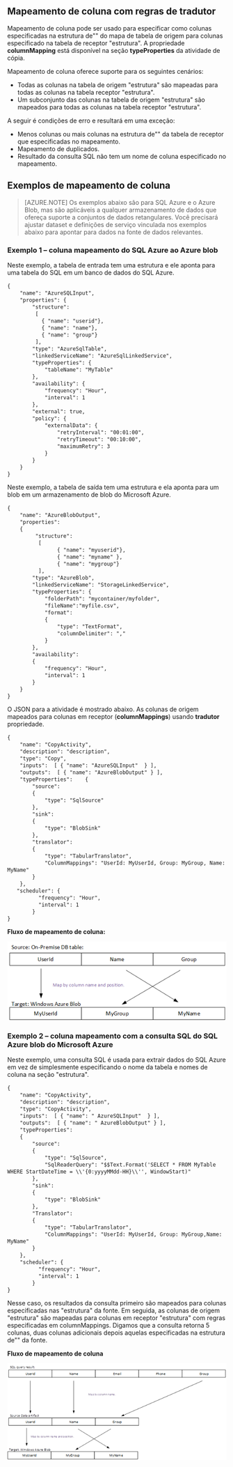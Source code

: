 ## <a name="column-mapping-with-translator-rules"></a>Mapeamento de coluna com regras de tradutor
Mapeamento de coluna pode ser usado para especificar como colunas especificadas na estrutura de"" do mapa de tabela de origem para colunas especificado na tabela de receptor "estrutura". A propriedade **columnMapping** está disponível na seção **typeProperties** da atividade de cópia.

Mapeamento de coluna oferece suporte para os seguintes cenários:

- Todas as colunas na tabela de origem "estrutura" são mapeadas para todas as colunas na tabela receptor "estrutura".
- Um subconjunto das colunas na tabela de origem "estrutura" são mapeados para todas as colunas na tabela receptor "estrutura".

A seguir é condições de erro e resultará em uma exceção:

- Menos colunas ou mais colunas na estrutura de"" da tabela de receptor que especificadas no mapeamento.
- Mapeamento de duplicados.
- Resultado da consulta SQL não tem um nome de coluna especificado no mapeamento.

## <a name="column-mapping-samples"></a>Exemplos de mapeamento de coluna
> [AZURE.NOTE] Os exemplos abaixo são para SQL Azure e o Azure Blob, mas são aplicáveis a qualquer armazenamento de dados que ofereça suporte a conjuntos de dados retangulares. Você precisará ajustar dataset e definições de serviço vinculada nos exemplos abaixo para apontar para dados na fonte de dados relevantes. 

### <a name="sample-1--column-mapping-from-azure-sql-to-azure-blob"></a>Exemplo 1 – coluna mapeamento do SQL Azure ao Azure blob
Neste exemplo, a tabela de entrada tem uma estrutura e ele aponta para uma tabela do SQL em um banco de dados do SQL Azure.

    {
        "name": "AzureSQLInput",
        "properties": {
            "structure": 
             [
               { "name": "userid"},
               { "name": "name"},
               { "name": "group"}
             ],
            "type": "AzureSqlTable",
            "linkedServiceName": "AzureSqlLinkedService",
            "typeProperties": {
                "tableName": "MyTable"
            },
            "availability": {
                "frequency": "Hour",
                "interval": 1
            },
            "external": true,
            "policy": {
                "externalData": {
                    "retryInterval": "00:01:00",
                    "retryTimeout": "00:10:00",
                    "maximumRetry": 3
                }
            }
        }
    }

Neste exemplo, a tabela de saída tem uma estrutura e ela aponta para um blob em um armazenamento de blob do Microsoft Azure.

    {
        "name": "AzureBlobOutput",
        "properties":
        {
             "structure": 
              [
                    { "name": "myuserid"},
                    { "name": "myname" },
                    { "name": "mygroup"}
              ],
            "type": "AzureBlob",
            "linkedServiceName": "StorageLinkedService",
            "typeProperties": {
                "folderPath": "mycontainer/myfolder",
                "fileName":"myfile.csv",
                "format":
                {
                    "type": "TextFormat",
                    "columnDelimiter": ","
                }
            },
            "availability":
            {
                "frequency": "Hour",
                "interval": 1
            }
        }
    }

O JSON para a atividade é mostrado abaixo. As colunas de origem mapeados para colunas em receptor (**columnMappings**) usando **tradutor** propriedade.

    {
        "name": "CopyActivity",
        "description": "description", 
        "type": "Copy",
        "inputs":  [ { "name": "AzureSQLInput"  } ],
        "outputs":  [ { "name": "AzureBlobOutput" } ],
        "typeProperties":    {
            "source":
            {
                "type": "SqlSource"
            },
            "sink":
            {
                "type": "BlobSink"
            },
            "translator": 
            {
                "type": "TabularTranslator",
                "ColumnMappings": "UserId: MyUserId, Group: MyGroup, Name: MyName"
            }
        },
       "scheduler": {
              "frequency": "Hour",
              "interval": 1
            }
    }

**Fluxo de mapeamento de coluna:**

![Fluxo de mapeamento de coluna](./media/data-factory-data-stores-with-rectangular-tables/column-mapping-flow.png)

### <a name="sample-2--column-mapping-with-sql-query-from-azure-sql-to-azure-blob"></a>Exemplo 2 – coluna mapeamento com a consulta SQL do SQL Azure blob do Microsoft Azure
Neste exemplo, uma consulta SQL é usada para extrair dados do SQL Azure em vez de simplesmente especificando o nome da tabela e nomes de coluna na seção "estrutura". 

    {
        "name": "CopyActivity",
        "description": "description", 
        "type": "CopyActivity",
        "inputs":  [ { "name": " AzureSQLInput"  } ],
        "outputs":  [ { "name": " AzureBlobOutput" } ],
        "typeProperties":
        {
            "source":
            {
                "type": "SqlSource",
                "SqlReaderQuery": "$$Text.Format('SELECT * FROM MyTable WHERE StartDateTime = \\'{0:yyyyMMdd-HH}\\'', WindowStart)"
            },
            "sink":
            {
                "type": "BlobSink"
            },
            "Translator": 
            {
                "type": "TabularTranslator",
                "ColumnMappings": "UserId: MyUserId, Group: MyGroup,Name: MyName"
            }
        },
        "scheduler": {
              "frequency": "Hour",
              "interval": 1
            }
    }

Nesse caso, os resultados da consulta primeiro são mapeados para colunas especificadas nas "estrutura" da fonte. Em seguida, as colunas de origem "estrutura" são mapeadas para colunas em receptor "estrutura" com regras especificadas em columnMappings.  Digamos que a consulta retorna 5 colunas, duas colunas adicionais depois aquelas especificadas na estrutura de"" da fonte.

**Fluxo de mapeamento de coluna**

![Mapeamento de coluna fluxo-2](./media/data-factory-data-stores-with-rectangular-tables/column-mapping-flow-2.png)







